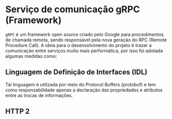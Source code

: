 ﻿# Serviço de comunicação gRPC (Framework)

`gRPC` é um framework open source criado pelo Google para procedimentos de chamada remota, sendo responsável pela nova geração do RPC (Remote Procedure Call). A ideia para o desenvolvimento do projeto é trazer a comunicação entre serviços muito mais performática, por isso foi adotada algumas medidas como:

## Linguagem de Definição de Interfaces (IDL)

Tal linguagem é utilizada por meio do Protocol Buffers (protobuf) e tem como responsabilidade apenas a declaração das propriedades e atributos entre as trocas de informações.

## HTTP 2